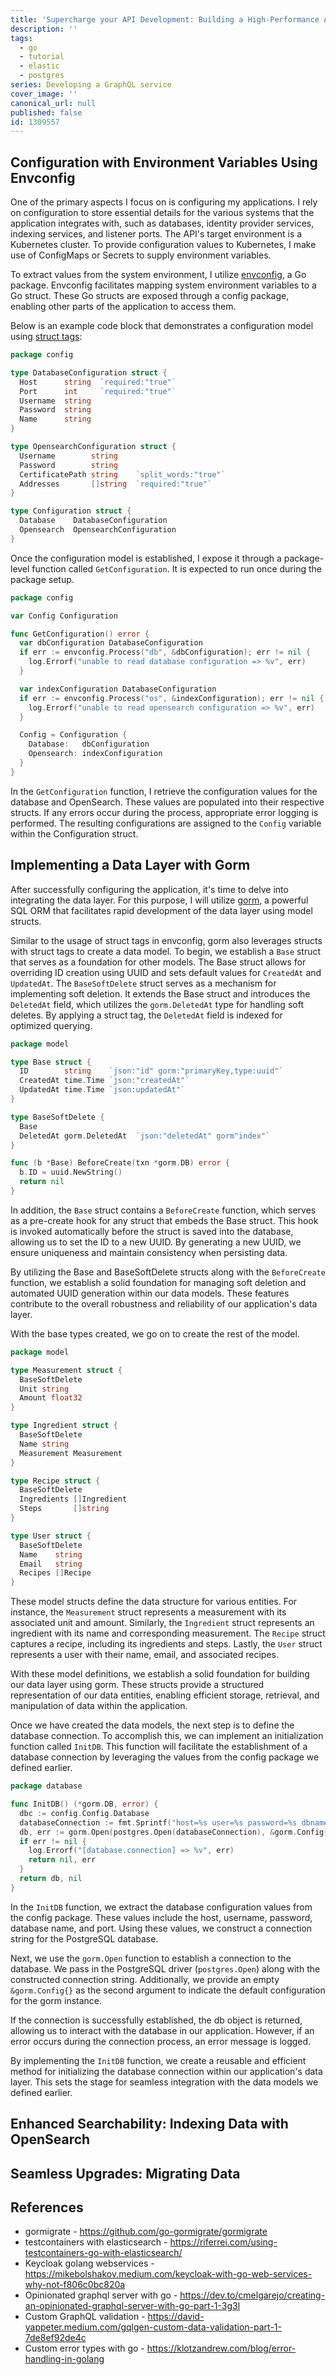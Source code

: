 ```yaml
---
title: 'Supercharge your API Development: Building a High-Performance API with Go'
description: ''
tags:
  - go
  - tutorial
  - elastic
  - postgres
series: Developing a GraphQL service
cover_image: ''
canonical_url: null
published: false
id: 1309557
---
```


## Configuration with Environment Variables Using Envconfig

One of the primary aspects I focus on is configuring my applications. I rely on configuration to store essential details for the various systems that the application integrates with, such as databases, identity provider services, indexing services, and listener ports. The API's target environment is a Kubernetes cluster. To provide configuration values to Kubernetes, I make use of ConfigMaps or Secrets to supply environment variables.

To extract values from the system environment, I utilize [envconfig](https://github.com/kelseyhightower/envconfig), a Go package. Envconfig facilitates mapping system environment variables to a Go struct. These Go structs are exposed through a config package, enabling other parts of the application to access them.

Below is an example code block that demonstrates a configuration model using [struct tags](https://www.digitalocean.com/community/tutorials/how-to-use-struct-tags-in-go):

```go
package config

type DatabaseConfiguration struct {
  Host      string  `required:"true"`
  Port      int     `required:"true"`
  Username  string
  Password  string
  Name      string
}

type OpensearchConfiguration struct {
  Username        string
  Password        string
  CertificatePath string    `split_words:"true"`
  Addresses       []string  `required:"true"`
}

type Configuration struct {
  Database    DatabaseConfiguration
  Opensearch  OpensearchConfiguration
}
```

Once the configuration model is established, I expose it through a package-level function called `GetConfiguration`. It is expected to run once during the package setup.

```go
package config

var Config Configuration

func GetConfiguration() error {
  var dbConfiguration DatabaseConfiguration
  if err := envconfig.Process("db", &dbConfiguration); err != nil {
    log.Errorf("unable to read database configuration => %v", err)
  }

  var indexConfiguration DatabaseConfiguration
  if err := envconfig.Process("os", &indexConfiguration); err != nil {
    log.Errorf("unable to read opensearch configuration => %v", err)
  }

  Config = Configuration {
    Database:   dbConfiguration
    Opensearch: indexConfiguration
  }
}
```

In the `GetConfiguration` function, I retrieve the configuration values for the database and OpenSearch. These values are populated into their respective structs. If any errors occur during the process, appropriate error logging is performed. The resulting configurations are assigned to the `Config` variable within the Configuration struct.

## Implementing a Data Layer with Gorm

After successfully configuring the application, it's time to delve into integrating the data layer. For this purpose, I will utilize [gorm](https://gorm.io), a powerful SQL ORM that facilitates rapid development of the data layer using model structs.

Similar to the usage of struct tags in envconfig, gorm also leverages structs with struct tags to create a data model. To begin, we establish a `Base` struct that serves as a foundation for other models. The Base struct allows for overriding ID creation using UUID and sets default values for `CreatedAt` and `UpdatedAt`.
The `BaseSoftDelete` struct serves as a mechanism for implementing soft deletion. It extends the Base struct and introduces the `DeletedAt` field, which utilizes the `gorm.DeletedAt` type for handling soft deletes. By applying a struct tag, the `DeletedAt` field is indexed for optimized querying.

```go
package model

type Base struct {
  ID        string    `json:"id" gorm:"primaryKey,type:uuid"`
  CreatedAt time.Time `json:"createdAt"`
  UpdatedAt time.Time `json:updatedAt"`
}

type BaseSoftDelete {
  Base
  DeletedAt gorm.DeletedAt  `json:"deletedAt" gorm"index"`
}

func (b *Base) BeforeCreate(txn *gorm.DB) error {
  b.ID = uuid.NewString()
  return nil
}
```

In addition, the `Base` struct contains a `BeforeCreate` function, which serves as a pre-create hook for any struct that embeds the Base struct. This hook is invoked automatically before the struct is saved into the database, allowing us to set the ID to a new UUID. By generating a new UUID, we ensure uniqueness and maintain consistency when persisting data.

By utilizing the Base and BaseSoftDelete structs along with the `BeforeCreate` function, we establish a solid foundation for managing soft deletion and automated UUID generation within our data models. These features contribute to the overall robustness and reliability of our application's data layer.

With the base types created, we go on to create the rest of the model.

```go
package model

type Measurement struct {
  BaseSoftDelete
  Unit string
  Amount float32
}

type Ingredient struct {
  BaseSoftDelete
  Name string
  Measurement Measurement
}

type Recipe struct {
  BaseSoftDelete
  Ingredients []Ingredient
  Steps       []string
}

type User struct {
  BaseSoftDelete
  Name    string
  Email   string
  Recipes []Recipe
}
```

These model structs define the data structure for various entities. For instance, the `Measurement` struct represents a measurement with its associated unit and amount. Similarly, the `Ingredient` struct represents an ingredient with its name and corresponding measurement. The `Recipe` struct captures a recipe, including its ingredients and steps. Lastly, the `User` struct represents a user with their name, email, and associated recipes.

With these model definitions, we establish a solid foundation for building our data layer using gorm. These structs provide a structured representation of our data entities, enabling efficient storage, retrieval, and manipulation of data within the application.

Once we have created the data models, the next step is to define the database connection. To accomplish this, we can implement an initialization function called `InitDB`. This function will facilitate the establishment of a database connection by leveraging the values from the config package we defined earlier.

```go
package database

func InitDB() (*gorm.DB, error) {
  dbc := config.Config.Database
  databaseConnection := fmt.Sprintf("host=%s user=%s password=%s dbname=%s port =%d", dbc.Host, dbc.Username, dbc.Password, dbc.Name, dbc.Port)
  db, err := gorm.Open(postgres.Open(databaseConnection), &gorm.Config{})
  if err != nil {
    log.Errorf("[database.connection] => %v", err)
    return nil, err
  }
  return db, nil
}
```

In the `InitDB` function, we extract the database configuration values from the config package. These values include the host, username, password, database name, and port. Using these values, we construct a connection string for the PostgreSQL database.

Next, we use the `gorm.Open` function to establish a connection to the database. We pass in the PostgreSQL driver (`postgres.Open`) along with the constructed connection string. Additionally, we provide an empty `&gorm.Config{}` as the second argument to indicate the default configuration for the gorm instance.

If the connection is successfully established, the db object is returned, allowing us to interact with the database in our application. However, if an error occurs during the connection process, an error message is logged.

By implementing the `InitDB` function, we create a reusable and efficient method for initializing the database connection within our application's data layer. This sets the stage for seamless integration with the data models we defined earlier.

## Enhanced Searchability: Indexing Data with OpenSearch

## Seamless Upgrades: Migrating Data

## References

- gormigrate - https://github.com/go-gormigrate/gormigrate
- testcontainers with elasticsearch - https://riferrei.com/using-testcontainers-go-with-elasticsearch/
- Keycloak golang webservices - https://mikebolshakov.medium.com/keycloak-with-go-web-services-why-not-f806c0bc820a
- Opinionated graphql server with go - https://dev.to/cmelgarejo/creating-an-opinionated-graphql-server-with-go-part-1-3g3l
- Custom GraphQL validation - https://david-yappeter.medium.com/gqlgen-custom-data-validation-part-1-7de8ef92de4c
- Custom error types with go - https://klotzandrew.com/blog/error-handling-in-golang
